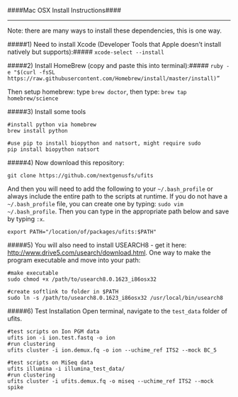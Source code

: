 ####Mac OSX Install Instructions####
___

Note: there are many ways to install these dependencies, this is one way.

#####1) Need to install Xcode (Developer Tools that Apple doesn’t install natively but supports):#####
```xcode-select --install```

#####2) Install HomeBrew (copy and paste this into terminal):#####
```ruby -e "$(curl -fsSL https://raw.githubusercontent.com/Homebrew/install/master/install)”```

Then setup homebrew: type `brew doctor`, then type: `brew tap homebrew/science`

#####3) Install some tools

```
#install python via homebrew
brew install python

#use pip to install biopython and natsort, might require sudo
pip install biopython natsort  
```

#####4) Now download this repository:

`git clone https://github.com/nextgenusfs/ufits`

And then you will need to add the following to your `~/.bash_profile` or always include the entire path to the scripts at runtime. If you do not have a `~/.bash_profile` file, you can create one by typing: `sudo vim ~/.bash_profile`.  Then you can type in the appropriate path below and save by typing `:x`.

`export PATH="/location/of/packages/ufits:$PATH"`

#####5) You will also need to install USEARCH8 - get it here: http://www.drive5.com/usearch/download.html.  One way to make the program executable and move into your path:

```
#make executable
sudo chmod +x /path/to/usearch8.0.1623_i86osx32
```

```
#create softlink to folder in $PATH
sudo ln -s /path/to/usearch8.0.1623_i86osx32 /usr/local/bin/usearch8
```

#####6) Test Installation
Open terminal, navigate to the `test_data` folder of ufits.

```
#test scripts on Ion PGM data
ufits ion -i ion.test.fastq -o ion
#run clustering
ufits cluster -i ion.demux.fq -o ion --uchime_ref ITS2 --mock BC_5
```
```
#test scripts on MiSeq data
ufits illumina -i illumina_test_data/
#run clustering
ufits cluster -i ufits.demux.fq -o miseq --uchime_ref ITS2 --mock spike
```


